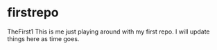 # firstrepo
TheFirst1
This is me just playing around with my first repo. I will update things here as time goes.
